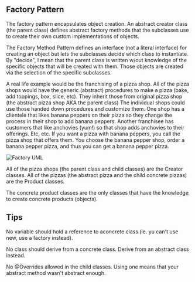 ## Factory Pattern

The factory pattern encapsulates object creation.  An abstract creator class (the parent class) defines abstract factory methods that the subclasses use to create their own custom implementations of objects. 

The Factory Method Pattern defines an interface (not a literal interface) for creating an object but lets the subclasses decide which class to instantiate.  By "decide", I mean that the parent class is written w/out knowledge of the specific objects that will be created with them.  Those objects are created via the selection of the specific subclasses.

A real life example would be the franchising of a pizza shop.  All of the pizza shops would have the generic (abstract) procedures to make a pizza (bake, add toppings, box, slice, etc).  They inherit those from original pizza shop (the abstract pizza shop AKA the parent class)  The individual shops could use those handed down procedures and customize them.  One shop has a clientele that likes banana peppers on their pizza so they change the process in their shop to add banana peppers.  Another franchisee has customers that like anchovies (yum!) so that shop adds anchovies to their offerings.  Etc, etc.  If you want a pizza with banana peppers, you call the pizza shop that offers them.  You choose the banana pepper shop, order a banana pepper pizza, and thus you can get a banana pepper pizza.

![Factory UML](https://user-images.githubusercontent.com/22779199/35464505-3200ed70-02c4-11e8-8b4c-fd18e7e54f97.png)

All of the pizza shops (the parent class and child classes) are the Creator classes.
All of the pizzas (the abstract pizza and the child concrete pizzas) are the Product classes.

The concrete product classes are the only classes that have the knowledge to create concrete products (objects).

## Tips

No variable should hold a reference to aconcrete class (ie. yu can't use new, use a factory instead).

No class should derive from a concrete class.  Derive from an abstract class instead.  

No @Overrides allowed in the child classes.  Using one means that your abstract method wasn't abstract enough.
